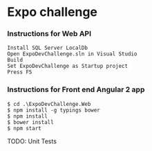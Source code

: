 # Expo challenge



### Instructions for Web API

```
Install SQL Server LocalDb
Open ExpoDevChallenge.sln in Visual Studio
Build
Set ExpoDevChallenge as Startup project
Press F5
```

### Instructions for Front end Angular 2 app

```
$ cd .\ExpoDevChallenge.Web
$ npm install -g typings bower
$ npm install
$ bower install
$ npm start
```

TODO: Unit Tests
